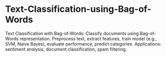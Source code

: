 # Text-Classification-using-Bag-of-Words
Text Classification with Bag-of-Words: Classify documents using Bag-of-Words representation. Preprocess text, extract features, train model (e.g., SVM, Naive Bayes), evaluate performance, predict categories. Applications: sentiment analysis, document classification, spam filtering.
